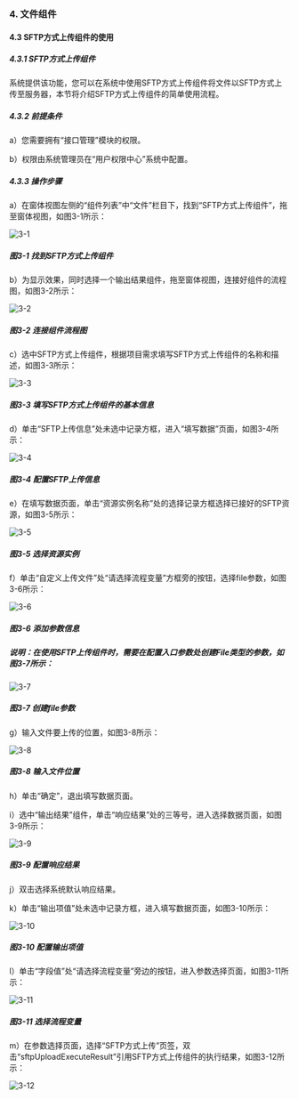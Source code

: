 ### 4. 文件组件

#### 4.3 SFTP方式上传组件的使用

##### 4.3.1 SFTP方式上传组件

系统提供该功能，您可以在系统中使用SFTP方式上传组件将文件以SFTP方式上传至服务器，本节将介绍SFTP方式上传组件的简单使用流程。

##### 4.3.2 前提条件

a）您需要拥有“接口管理”模块的权限。

b）权限由系统管理员在“用户权限中心”系统中配置。

##### 4.3.3 操作步骤

a）在窗体视图左侧的“组件列表”中“文件”栏目下，找到“SFTP方式上传组件”，拖至窗体视图，如图3-1所示：

![3-1](https://www.feisuanyz.com/fsimage/zc-image/cz_22_4_3_1.png)

##### 图3-1 找到SFTP方式上传组件

b）为显示效果，同时选择一个输出结果组件，拖至窗体视图，连接好组件的流程图，如图3-2所示：

![3-2](https://www.feisuanyz.com/fsimage/zc-image/cz_22_4_3_2.png)

##### 图3-2 连接组件流程图

c）选中SFTP方式上传组件，根据项目需求填写SFTP方式上传组件的名称和描述，如图3-3所示：

![3-3](https://www.feisuanyz.com/fsimage/zc-image/cz_22_4_3_3.png)

##### 图3-3 填写SFTP方式上传组件的基本信息

d）单击“SFTP上传信息”处未选中记录方框，进入“填写数据”页面，如图3-4所示：

![3-4](https://www.feisuanyz.com/fsimage/zc-image/cz_22_4_3_4.png)

##### 图3-4 配置SFTP上传信息

e）在填写数据页面，单击“资源实例名称”处的选择记录方框选择已接好的SFTP资源，如图3-5所示：

![3-5](https://www.feisuanyz.com/fsimage/zc-image/cz_22_4_3_5.png)

##### 图3-5 选择资源实例

f）单击“自定义上传文件”处“请选择流程变量”方框旁的按钮，选择file参数，如图3-6所示：

![3-6](https://www.feisuanyz.com/fsimage/zc-image/cz_22_4_3_6.png)

##### 图3-6 添加参数信息

##### 说明：在使用SFTP上传组件时，需要在配置入口参数处创建File类型的参数，如图3-7所示：

![3-7](https://www.feisuanyz.com/fsimage/zc-image/cz_22_4_3_16.png)

##### 图3-7 创建file参数

g）输入文件要上传的位置，如图3-8所示：

![3-8](https://www.feisuanyz.com/fsimage/zc-image/cz_22_4_3_7.png)

##### 图3-8 输入文件位置

h）单击“确定”，退出填写数据页面。

i）选中“输出结果”组件，单击“响应结果”处的三等号，进入选择数据页面，如图3-9所示：

![3-9](https://www.feisuanyz.com/fsimage/zc-image/cz_22_4_3_8.png)

##### 图3-9 配置响应结果

j）双击选择系统默认响应结果。

k）单击“输出项值”处未选中记录方框，进入填写数据页面，如图3-10所示：

![3-10](https://www.feisuanyz.com/fsimage/zc-image/cz_22_4_3_9.png)

##### 图3-10 配置输出项值

l）单击“字段值”处“请选择流程变量”旁边的按钮，进入参数选择页面，如图3-11所示：

![3-11](https://www.feisuanyz.com/fsimage/zc-image/cz_22_4_3_10.png)

##### 图3-11 选择流程变量

m）在参数选择页面，选择“SFTP方式上传”页签，双击“sftpUploadExecuteResult”引用SFTP方式上传组件的执行结果，如图3-12所示：

![3-12](https://www.feisuanyz.com/fsimage/zc-image/cz_22_4_3_11.png)
